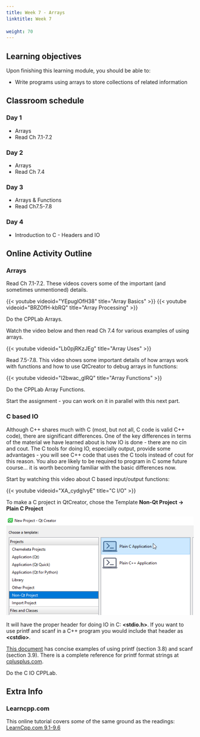 ```yaml
---
title: Week 7 - Arrays
linktitle: Week 7

weight: 70
---
```


## Learning objectives

Upon finishing this learning module, you should be able to:

* Write programs using arrays to store collections of related information

## Classroom schedule

### Day 1

* Arrays
* Read Ch 7.1-7.2

### Day 2

* Arrays
* Read Ch 7.4

### Day 3

* Arrays & Functions
* Read Ch7.5-7.8

### Day 4

* Introduction to C - Headers and IO

## Online Activity Outline

### Arrays

Read Ch 7.1-7.2. These videos covers some of the important (and
sometimes unmentioned) details.

{{< youtube videoid="YEpuglOfH38" title="Array Basics" >}}
{{< youtube videoid="BRZOfH-kbRQ" title="Array Processing" >}}

Do the CPPLab Arrays.

Watch the video below and then read Ch 7.4 for various examples of
using arrays.  

{{< youtube videoid="Lb0pjRKzJEg" title="Array Uses" >}}

Read 7.5-7.8. This video shows some important details of how arrays
work with functions and how to use QtCreator to debug arrays in
functions:  

{{< youtube videoid="I2bwac_gIRQ" title="Array Functions" >}}

Do the CPPLab Array Functions.

Start the assignment - you can work on it in parallel with this next
part.

### C based IO

Although C++ shares much with C (most, but not all, C code is valid C++
code), there are significant differences. One of the key differences in
terms of the material we have learned about is how IO is done - there
are no cin and cout. The C tools for doing IO, especially output,
provide some advantages - you will see C++ code that uses the C tools
instead of cout for this reason. You also are likely to be required to
program in C some future course... it is worth becoming familiar with
the basic differences now.

Start by watching this video about C based input/output functions:  

{{< youtube videoid="XA_cydglvyE" title="C I/O" >}}

To make a C project in QtCreator, chose the Template **Non-Qt
Project → Plain C Project**  

![Creating a Plain C Project in Qt Creator](qtC.png)

It will have the proper header for doing IO in C: **\<stdio.h\>**.
If you want to use printf and scanf in a C++ program you would
include that header as **\<cstdio\>**.

[This document](https://www3.ntu.edu.sg/home/ehchua/programming/cpp/c1_Basics.html#zz-3.8)
has concise examples of using printf (section 3.8) and scanf (section 3.9).
There is a complete reference for printf format strings at [cplusplus.com](http://www.cplusplus.com/reference/cstdio/printf/).

Do the C IO CPPLab.

## Extra Info

### Learncpp.com

This online tutorial covers *some* of the same ground as the readings:  
[LearnCpp.com 9.1-9.6](http://www.learncpp.com/)  
